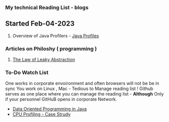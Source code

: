 ### My technical Reading List - blogs 
## Started Feb-04-2023

1. Overview of Java Profilers -  [ Java Profiles ](https://www.infoq.com/articles/open-source-java-profilers/)   



### Articles on Philoshy ( programming )
1. [ The Law of Leaky Abstraction ]()


### To-Do Watch List

One works in corporate envoironment and often browsers will not be be in sync 
You work on Linux , Mac - Tedious to Manage reading list ! 
Github serves as one place where you can manage the reading list - **Although** Only if your personnel GitHuB opens in corporate Network.

- [ Data Oriented Programming in Java ](https://youtu.be/Y2pmZlP-cOU?si=I13_iABTut93zCwv)
- [ CPU Profiling - Case Strudy ](https://www.dynatrace.com/news/blog/optimizing-java-xpath-cpu-and-memory-overhead/)


    
